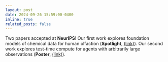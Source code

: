 ```yaml
---
layout: post
date: 2024-09-26 15:59:00-0400
inline: true
related_posts: false
---
```


Two papers accepted at **NeurIPS**! Our first work explores foundation models of chemical data for human olfaction (**Spotlight**, <a href="https://arxiv.org/abs/2410.01476">(link)</a>). Our second work explores test-time compute for agents with arbitrarily large observations (**Poster**, <a href="https://arxiv.org/abs/2402.15393">(link)</a>).
